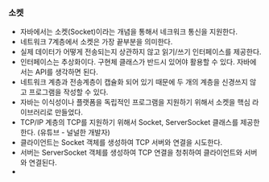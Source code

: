 ### 소켓
- 자바에서는 소켓(Socket)이라는 개념을 통해서 네크워크 통신을 지원한다.
- 네트워크 7계층에서 소켓은 가장 끝부분을 의미한다.
- 실제 데이터가 어떻게 전송되는지 상관하지 않고 읽기/쓰기 인터페이스를 제공한다.
- 인터페이스는 추상화이다. 구현체 클래스가 반드시 있어야 활용할 수 있다. 자바에서는 API를 생각하면 된다.
- 네트워크 계층과 전송계층이 캡슐화 되어 있기 때문에 두 개의 계층을 신경쓰지 않고 프로그램을 작성할 수 있다.
- 자바는 이식성이나 플랫폼을 독립적인 프로그램을 지원하기 위해서 소켓을 핵심 라이브러리로 만들었다.
- TCP/IP 계층의 TCP를 지원하기 위해서 Socket, ServerSocket 클래스를 제공한한다. (유튜브 - 널널한 개발자)
- 클라이언트는 Socket 객체를 생성하여 TCP 서버와 연결을 시도한다.
- 서버는 ServerSocket 객체를 생성하여 TCP 연결을 청취하여 클라이언트와 서버와 연결된다.
- 